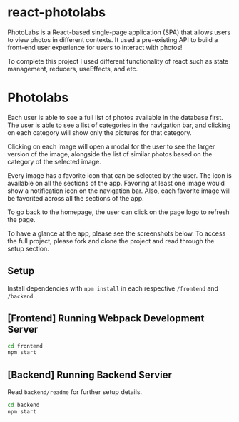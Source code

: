 # react-photolabs
PhotoLabs is a React-based single-page application (SPA) that allows users to view photos in different contexts. It used a pre-existing API to build a front-end user experience for users to interact with photos!

To complete this project I used different functionality of react such as state management, reducers, useEffects, and etc.

# Photolabs

Each user is able to see a full list of photos available in the database first. The user is able to see a list of categories in the navigation bar, and clicking on each category will show only the pictures for that category. 

Clicking on each image will open a modal for the user to see the larger version of the image, alongside the list of similar photos based on the category of the selected image. 

Every image has a favorite icon that can be selected by the user. The icon is available on all the sections of the app. Favoring at least one image would show a notification icon on the navigation bar. Also, each favorite image will be favorited across all the sections of the app.

To go back to the homepage, the user can click on the page logo to refresh the page.

To have a glance at the app, please see the screenshots below. To access the full project, please fork and clone the project and read through the setup section.


## Setup

Install dependencies with `npm install` in each respective `/frontend` and `/backend`.

## [Frontend] Running Webpack Development Server

```sh
cd frontend
npm start
```

## [Backend] Running Backend Servier

Read `backend/readme` for further setup details.

```sh
cd backend
npm start
```
